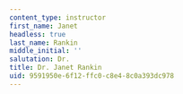 ```yaml
---
content_type: instructor
first_name: Janet
headless: true
last_name: Rankin
middle_initial: ''
salutation: Dr.
title: Dr. Janet Rankin
uid: 9591950e-6f12-ffc0-c8e4-8c0a393dc978
---
```

